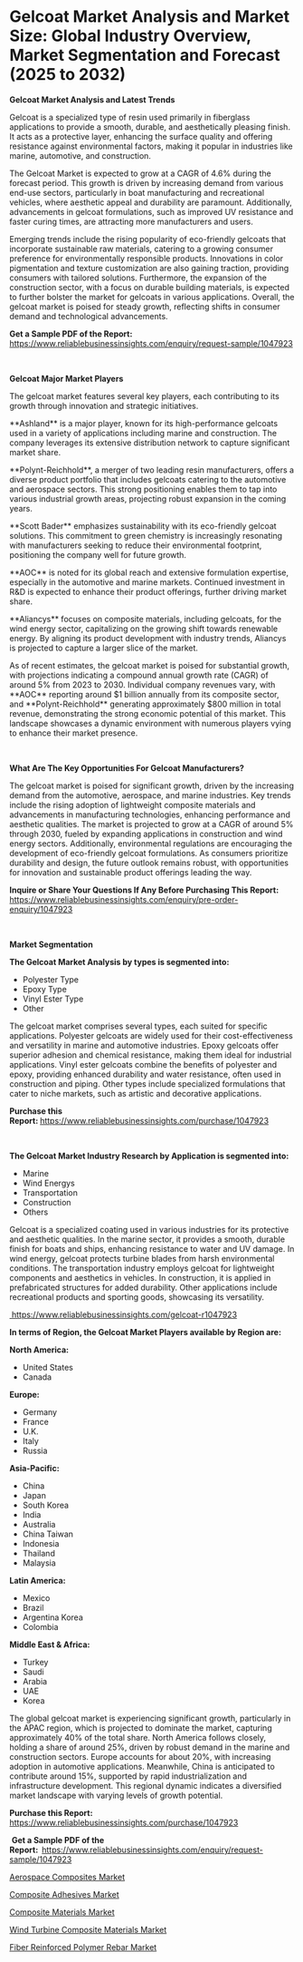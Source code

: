 <p><h1>Gelcoat Market Analysis and Market Size: Global Industry Overview, Market Segmentation and Forecast (2025 to 2032)</h1></p><p><strong>Gelcoat Market Analysis and Latest Trends</strong></p>
<p><p>Gelcoat is a specialized type of resin used primarily in fiberglass applications to provide a smooth, durable, and aesthetically pleasing finish. It acts as a protective layer, enhancing the surface quality and offering resistance against environmental factors, making it popular in industries like marine, automotive, and construction.</p><p>The Gelcoat Market is expected to grow at a CAGR of 4.6% during the forecast period. This growth is driven by increasing demand from various end-use sectors, particularly in boat manufacturing and recreational vehicles, where aesthetic appeal and durability are paramount. Additionally, advancements in gelcoat formulations, such as improved UV resistance and faster curing times, are attracting more manufacturers and users.</p><p>Emerging trends include the rising popularity of eco-friendly gelcoats that incorporate sustainable raw materials, catering to a growing consumer preference for environmentally responsible products. Innovations in color pigmentation and texture customization are also gaining traction, providing consumers with tailored solutions. Furthermore, the expansion of the construction sector, with a focus on durable building materials, is expected to further bolster the market for gelcoats in various applications. Overall, the gelcoat market is poised for steady growth, reflecting shifts in consumer demand and technological advancements.</p></p>
<p><strong>Get a Sample PDF of the Report:&nbsp;</strong> <a href="https://www.reliablebusinessinsights.com/enquiry/request-sample/1047923?utm_campaign=1138&utm_medium=2&utm_source=Github&utm_content=ia&utm_term=02042025&utm_id=gelcoat">https://www.reliablebusinessinsights.com/enquiry/request-sample/1047923</a></p>
<p>&nbsp;</p>
<p><strong>Gelcoat Major Market Players</strong></p>
<p><p>The gelcoat market features several key players, each contributing to its growth through innovation and strategic initiatives. </p><p>**Ashland** is a major player, known for its high-performance gelcoats used in a variety of applications including marine and construction. The company leverages its extensive distribution network to capture significant market share. </p><p>**Polynt-Reichhold**, a merger of two leading resin manufacturers, offers a diverse product portfolio that includes gelcoats catering to the automotive and aerospace sectors. This strong positioning enables them to tap into various industrial growth areas, projecting robust expansion in the coming years.</p><p>**Scott Bader** emphasizes sustainability with its eco-friendly gelcoat solutions. This commitment to green chemistry is increasingly resonating with manufacturers seeking to reduce their environmental footprint, positioning the company well for future growth.</p><p>**AOC** is noted for its global reach and extensive formulation expertise, especially in the automotive and marine markets. Continued investment in R&D is expected to enhance their product offerings, further driving market share.</p><p>**Aliancys** focuses on composite materials, including gelcoats, for the wind energy sector, capitalizing on the growing shift towards renewable energy. By aligning its product development with industry trends, Aliancys is projected to capture a larger slice of the market.</p><p>As of recent estimates, the gelcoat market is poised for substantial growth, with projections indicating a compound annual growth rate (CAGR) of around 5% from 2023 to 2030. Individual company revenues vary, with **AOC** reporting around $1 billion annually from its composite sector, and **Polynt-Reichhold** generating approximately $800 million in total revenue, demonstrating the strong economic potential of this market. This landscape showcases a dynamic environment with numerous players vying to enhance their market presence.</p></p>
<p>&nbsp;</p>
<p><strong>What Are The Key Opportunities For Gelcoat Manufacturers?</strong></p>
<p><p>The gelcoat market is poised for significant growth, driven by the increasing demand from the automotive, aerospace, and marine industries. Key trends include the rising adoption of lightweight composite materials and advancements in manufacturing technologies, enhancing performance and aesthetic qualities. The market is projected to grow at a CAGR of around 5% through 2030, fueled by expanding applications in construction and wind energy sectors. Additionally, environmental regulations are encouraging the development of eco-friendly gelcoat formulations. As consumers prioritize durability and design, the future outlook remains robust, with opportunities for innovation and sustainable product offerings leading the way.</p></p>
<p><strong>Inquire or Share Your Questions If Any Before Purchasing This Report:</strong> <a href="https://www.reliablebusinessinsights.com/enquiry/pre-order-enquiry/1047923?utm_campaign=1138&utm_medium=2&utm_source=Github&utm_content=ia&utm_term=02042025&utm_id=gelcoat">https://www.reliablebusinessinsights.com/enquiry/pre-order-enquiry/1047923</a></p>
<p>&nbsp;</p>
<p><strong>Market Segmentation</strong></p>
<p><strong>The Gelcoat Market Analysis by types is segmented into:</strong></p>
<p><ul><li>Polyester Type</li><li>Epoxy Type</li><li>Vinyl Ester Type</li><li>Other</li></ul></p>
<p><p>The gelcoat market comprises several types, each suited for specific applications. Polyester gelcoats are widely used for their cost-effectiveness and versatility in marine and automotive industries. Epoxy gelcoats offer superior adhesion and chemical resistance, making them ideal for industrial applications. Vinyl ester gelcoats combine the benefits of polyester and epoxy, providing enhanced durability and water resistance, often used in construction and piping. Other types include specialized formulations that cater to niche markets, such as artistic and decorative applications.</p></p>
<p><strong>Purchase this Report:&nbsp;</strong><a href="https://www.reliablebusinessinsights.com/purchase/1047923?utm_campaign=1138&utm_medium=2&utm_source=Github&utm_content=ia&utm_term=02042025&utm_id=gelcoat">https://www.reliablebusinessinsights.com/purchase/1047923</a></p>
<p>&nbsp;</p>
<p><strong>The Gelcoat Market Industry Research by Application is segmented into:</strong></p>
<p><ul><li>Marine</li><li>Wind Energys</li><li>Transportation</li><li>Construction</li><li>Others</li></ul></p>
<p><p>Gelcoat is a specialized coating used in various industries for its protective and aesthetic qualities. In the marine sector, it provides a smooth, durable finish for boats and ships, enhancing resistance to water and UV damage. In wind energy, gelcoat protects turbine blades from harsh environmental conditions. The transportation industry employs gelcoat for lightweight components and aesthetics in vehicles. In construction, it is applied in prefabricated structures for added durability. Other applications include recreational products and sporting goods, showcasing its versatility.</p></p>
<p><a href="https://www.reliablebusinessinsights.com/gelcoat-r1047923?utm_campaign=1138&utm_medium=2&utm_source=Github&utm_content=ia&utm_term=02042025&utm_id=gelcoat">&nbsp;https://www.reliablebusinessinsights.com/gelcoat-r1047923</a></p>
<p><strong>In terms of Region, the Gelcoat Market Players available by Region are:</strong></p>
<p>
    <p> <strong> North America: </strong>
        <ul>
            <li>United States</li>
            <li>Canada</li>
        </ul>
        </p> 
    <p> <strong> Europe: </strong>
        <ul>
            <li>Germany</li>
            <li>France</li>
            <li>U.K.</li>
            <li>Italy</li>
            <li>Russia</li>
        </ul>
        </p> 
    <p> <strong> Asia-Pacific: </strong>
        <ul>
            <li>China</li>
            <li>Japan</li>
            <li>South Korea</li>
            <li>India</li>
            <li>Australia</li>
            <li>China Taiwan</li>
            <li>Indonesia</li>
            <li>Thailand</li>
            <li>Malaysia</li>
        </ul>
        </p> 
    <p> <strong> Latin America: </strong>
        <ul>
            <li>Mexico</li>
            <li>Brazil</li>
            <li>Argentina Korea</li>
            <li>Colombia</li>
        </ul>
        </p> 
    <p> <strong> Middle East & Africa: </strong>
        <ul>
            <li>Turkey</li>
            <li>Saudi</li>
            <li>Arabia</li>
            <li>UAE</li>
            <li>Korea</li>
        </ul>
    </p>
    </p>
<p><p>The global gelcoat market is experiencing significant growth, particularly in the APAC region, which is projected to dominate the market, capturing approximately 40% of the total share. North America follows closely, holding a share of around 25%, driven by robust demand in the marine and construction sectors. Europe accounts for about 20%, with increasing adoption in automotive applications. Meanwhile, China is anticipated to contribute around 15%, supported by rapid industrialization and infrastructure development. This regional dynamic indicates a diversified market landscape with varying levels of growth potential.</p></p>
<p><strong>Purchase this Report: </strong><a href="https://www.reliablebusinessinsights.com/purchase/1047923?utm_campaign=1138&utm_medium=2&utm_source=Github&utm_content=ia&utm_term=02042025&utm_id=gelcoat">https://www.reliablebusinessinsights.com/purchase/1047923</a></p>
<p>&nbsp;<strong>Get a Sample PDF of the Report:&nbsp;&nbsp;</strong><a href="https://www.reliablebusinessinsights.com/enquiry/request-sample/1047923?utm_campaign=1138&utm_medium=2&utm_source=Github&utm_content=ia&utm_term=02042025&utm_id=gelcoat">https://www.reliablebusinessinsights.com/enquiry/request-sample/1047923</a></p>
<p><strong></strong></p>
<p><p><a href="https://github.com/rutupueyed/Market-Research-Report-List-1/blob/main/aerospace-composites-market.md?utm_campaign=1138&utm_medium=2&utm_source=Github&utm_content=ia&utm_term=02042025&utm_id=gelcoat">Aerospace Composites Market</a></p><p><a href="https://github.com/burnicndole/Market-Research-Report-List-1/blob/main/composite-adhesives-market.md?utm_campaign=1138&utm_medium=2&utm_source=Github&utm_content=ia&utm_term=02042025&utm_id=gelcoat">Composite Adhesives Market</a></p><p><a href="https://github.com/paullsiskec4/Market-Research-Report-List-1/blob/main/composite-materials-market.md?utm_campaign=1138&utm_medium=2&utm_source=Github&utm_content=ia&utm_term=02042025&utm_id=gelcoat">Composite Materials Market</a></p><p><a href="https://github.com/altafvaraswj/Market-Research-Report-List-1/blob/main/wind-turbine-composite-materials-market.md?utm_campaign=1138&utm_medium=2&utm_source=Github&utm_content=ia&utm_term=02042025&utm_id=gelcoat">Wind Turbine Composite Materials Market</a></p><p><a href="https://github.com/hurstsaqibyl/Market-Research-Report-List-1/blob/main/fiber-reinforced-polymer-rebar-market.md?utm_campaign=1138&utm_medium=2&utm_source=Github&utm_content=ia&utm_term=02042025&utm_id=gelcoat">Fiber Reinforced Polymer Rebar Market</a></p></p>